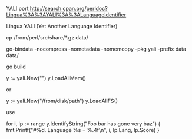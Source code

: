 YALI port http://search.cpan.org/perldoc?Lingua%3A%3AYALI%3A%3ALanguageIdentifier

Lingua YALI (Yet Another Language Identifier)

cp /from/perl/src/share/*.gz data/

go-bindata -nocompress -nometadata -nomemcopy -pkg yali -prefix data data/

go build

y := yali.New("")
y.LoadAllMem()

or

y := yali.New("/from/disk/path")
y.LoadAllFS()

use

for i, lp := range y.IdentifyString("Foo bar has gone very baz") {
	fmt.Printf("#%d. Language %s = %.4f\n", i, lp.Lang, lp.Score)
}

